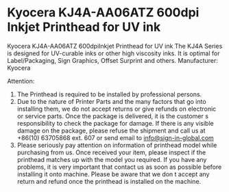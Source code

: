 # Kyocera KJ4A-AA06ATZ 600dpi Inkjet Printhead for UV ink

Kyocera KJ4A-AA06ATZ 600dpiInkjet Printhead for UV ink
The KJ4A Series is designed for UV-curable inks or other high viscosity inks. It is optimal for Label/Packaging, Sign Graphics, Offset Surprint and others.
Manufacturer: Kyocera

Attention:
1. The Printhead is required to be installed by professional persons.
2. Due to the nature of Printer Parts and the many factors that go into installing them, we do not accept returns or give refunds on electronic or service parts. Once the package is delivered, it is the customer s responsibility to check the package for damage. If there is any visible damage on the package, please refuse the shipment and call us at +86(10) 63705868 ext. 607 or send email to info@sign-in-global.com
3. Please seriously pay attention on information of printhead model while purchasing from us. Once received your item, please inspect if the printhead matches up with the model you required. If you have any problems, it is very important that contact us as soon as possible before installing it onto machine. Please be aware that we don t accept any return and refund once the printhead is installed on the machine.
